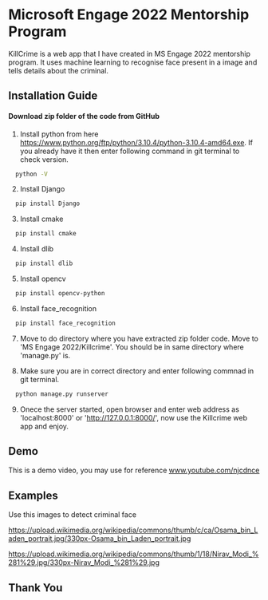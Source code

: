 # Microsoft Engage 2022 Mentorship Program
KillCrime is a web app that I have created in MS Engage 2022 mentorship program. It uses machine learning to recognise face present in a image and tells details about the criminal.



## Installation Guide

#### Download zip folder of the code from GitHub

1. Install python from here https://www.python.org/ftp/python/3.10.4/python-3.10.4-amd64.exe.
If you already have it then enter following command in git terminal to check version.

```bash
  python -V
```
2. Install Django

```bash
  pip install Django
```
3. Install cmake

```bash
  pip install cmake
```
4. Install dlib

```bash
  pip install dlib
```
5. Install opencv

```bash
  pip install opencv-python
```
6. Install face_recognition

```bash
  pip install face_recognition
```
7. Move to do directory where you have extracted zip folder code. Move to 'MS Engage 2022/Killcrime'. You should be in same directory where 'manage.py' is.

8. Make sure you are in correct directory and enter following commnad in git terminal.
```bash
  python manage.py runserver
```
9. Onece the server started, open browser and enter web address as 'localhost:8000' or 'http://127.0.0.1:8000/', now use the Killcrime web app and enjoy.


## Demo
This is a demo video, you may use for reference www.youtube.com/njcdnce


## Examples
Use this images to detect criminal face

https://upload.wikimedia.org/wikipedia/commons/thumb/c/ca/Osama_bin_Laden_portrait.jpg/330px-Osama_bin_Laden_portrait.jpg

https://upload.wikimedia.org/wikipedia/commons/thumb/1/18/Nirav_Modi_%281%29.jpg/330px-Nirav_Modi_%281%29.jpg



## Thank You 
